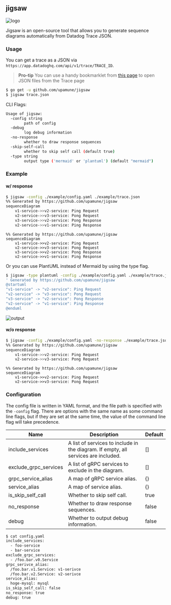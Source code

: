 ## jigsaw

![logo](https://i.gyazo.com/cc66f61c68034ca8b8617d818e5dbd99.png)

Jigsaw is an open-source tool that allows you to generate sequence diagrams automatically from Datadog Trace JSON.

### Usage

You can get a trace as a JSON via `https://app.datadoghq.com/api/v1/trace/TRACE_ID`.

> **Pro-tip**
> You can use a handy bookmarklet from [this page](https://upamune.github.io/jigsaw/) to open JSON files from the Trace page

```bash
$ go get -u github.com/upamune/jigsaw
$ jigsaw trace.json
```

CLI Flags:

```bash
Usage of jigsaw:
  -config string
        path of config
  -debug
        log debug information
  -no-response
        whether to draw response sequences
  -skip-self-call
        whether to skip self call (default true)
  -type string
        output type ('mermaid' or 'plantuml') (default "mermaid")
```

### Example

#### w/ response

```bash
$ jigsaw -config ./example/config.yaml ./example/trace.json
%% Generated by https://github.com/upamune/jigsaw
sequenceDiagram
    v1-service->>v2-service: Ping Request
    v2-service->>v3-service: Pong Request
    v3-service->>v2-service: Pong Response
    v2-service->>v1-service: Ping Response
```

```mermaid
%% Generated by https://github.com/upamune/jigsaw
sequenceDiagram
    v1-service->>v2-service: Ping Request
    v2-service->>v3-service: Pong Request
    v3-service->>v2-service: Pong Response
    v2-service->>v1-service: Ping Response
```

Or you can use PlantUML instead of Mermaid by using the type flag.

```bash
$ jigsaw -type plantuml -config ./example/config.yaml ./example/trace.json
' Generated by https://github.com/upamune/jigsaw
@startuml
"v1-service" -> "v2-service": Ping Request
"v2-service" -> "v3-service": Pong Request
"v3-service" -> "v2-service": Pong Response
"v2-service" -> "v1-service": Ping Response
@enduml
```

![output](https://user-images.githubusercontent.com/8219560/127803698-763b9343-5429-417a-89b9-492e88ed08ff.png)

#### w/o response

```bash
$ jigsaw -config ./example/config.yaml -no-response ./example/trace.json
%% Generated by https://github.com/upamune/jigsaw
sequenceDiagram
    v1-service->>v2-service: Ping Request
    v2-service->>v3-service: Pong Request
```

```mermaid
%% Generated by https://github.com/upamune/jigsaw
sequenceDiagram
    v1-service->>v2-service: Ping Request
    v2-service->>v3-service: Pong Request
```

### Configuration

The config file is written in YAML format, and the file path is specified with the `-config` flag.
There are options with the same name as some command line flags, but if they are set at the same time, the value of the
command line flag will take precedence.

| Name                  | Description                                                                        | Default |
|-----------------------|------------------------------------------------------------------------------------|---------|
| include_services      | A list of services to include in the diagram. If empty, all services are included. | []      |
| exclude_grpc_services | A list of gRPC services to exclude in the diagram.                                 | []      |
| grpc_service_alias    | A map of gRPC service alias.                                                       | {}      |
| service_alias         | A map of service alias.                                                            | {}      |
| is_skip_self_call     | Whether to skip self call.                                                         | true    |
| no_response           | Whether to draw response sequences.                                                | false   |
| debug                 | Whether to output debug information.                                               | false   |

```bash
$ cat config.yaml
include_services:
  - foo-service
  - bar-service
exclude_grpc_services:
  - /foo.bar.v0.Service
grpc_serivce_alias:
  /foo.bar.v1.Service: v1-serivce
  /foo.bar.v2.Service: v2-serivce
service_alias:
  hoge-mysql: mysql
is_skip_self_call: false
no_response: true
debug: true
```
